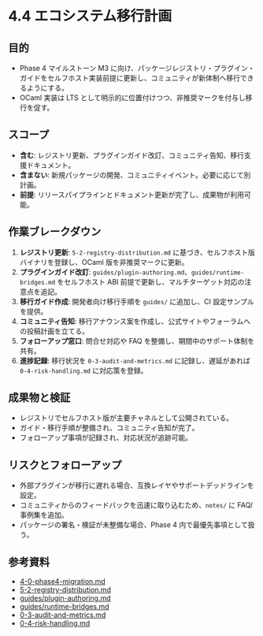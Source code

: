# 4.4 エコシステム移行計画

## 目的
- Phase 4 マイルストーン M3 に向け、パッケージレジストリ・プラグイン・ガイドをセルフホスト実装前提に更新し、コミュニティが新体制へ移行できるようにする。
- OCaml 実装は LTS として明示的に位置付けつつ、非推奨マークを付与し移行を促す。

## スコープ
- **含む**: レジストリ更新、プラグインガイド改訂、コミュニティ告知、移行支援ドキュメント。
- **含まない**: 新規パッケージの開発、コミュニティイベント。必要に応じて別計画。
- **前提**: リリースパイプラインとドキュメント更新が完了し、成果物が利用可能。

## 作業ブレークダウン
1. **レジストリ更新**: `5-2-registry-distribution.md` に基づき、セルフホスト版バイナリを登録し、OCaml 版を非推奨マークに更新。
2. **プラグインガイド改訂**: `guides/plugin-authoring.md`、`guides/runtime-bridges.md` をセルフホスト ABI 前提で更新し、マルチターゲット対応の注意点を追記。
3. **移行ガイド作成**: 開発者向け移行手順を `guides/` に追加し、CI 設定サンプルを提供。
4. **コミュニティ告知**: 移行アナウンス案を作成し、公式サイトやフォーラムへの投稿計画を立てる。
5. **フォローアップ窓口**: 問合せ対応や FAQ を整備し、期間中のサポート体制を共有。
6. **進捗記録**: 移行状況を `0-3-audit-and-metrics.md` に記録し、遅延があれば `0-4-risk-handling.md` に対応策を登録。

## 成果物と検証
- レジストリでセルフホスト版が主要チャネルとして公開されている。
- ガイド・移行手順が整備され、コミュニティ告知が完了。
- フォローアップ事項が記録され、対応状況が追跡可能。

## リスクとフォローアップ
- 外部プラグインが移行に遅れる場合、互換レイヤやサポートデッドラインを設定。
- コミュニティからのフィードバックを迅速に取り込むため、`notes/` に FAQ/事例集を追加。
- パッケージの署名・検証が未整備な場合、Phase 4 内で最優先事項として扱う。

## 参考資料
- [4-0-phase4-migration.md](4-0-phase4-migration.md)
- [5-2-registry-distribution.md](../../5-2-registry-distribution.md)
- [guides/plugin-authoring.md](../../guides/plugin-authoring.md)
- [guides/runtime-bridges.md](../../guides/runtime-bridges.md)
- [0-3-audit-and-metrics.md](0-3-audit-and-metrics.md)
- [0-4-risk-handling.md](0-4-risk-handling.md)

